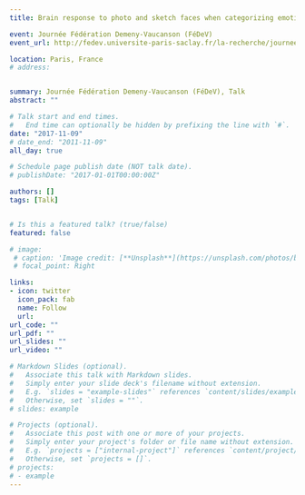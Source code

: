 ```yaml
---
title: Brain response to photo and sketch faces when categorizing emotional expressions.

event: Journée Fédération Demeny-Vaucanson (FéDeV)
event_url: http://fedev.universite-paris-saclay.fr/la-recherche/journee-fedev-2017

location: Paris, France
# address:


summary: Journée Fédération Demeny-Vaucanson (FéDeV), Talk
abstract: ""

# Talk start and end times.
#   End time can optionally be hidden by prefixing the line with `#`.
date: "2017-11-09"
# date_end: "2011-11-09"
all_day: true

# Schedule page publish date (NOT talk date).
# publishDate: "2017-01-01T00:00:00Z"

authors: []
tags: [Talk]


# Is this a featured talk? (true/false)
featured: false

# image:
 # caption: 'Image credit: [**Unsplash**](https://unsplash.com/photos/bzdhc5b3Bxs)'
 # focal_point: Right

links:
- icon: twitter
  icon_pack: fab
  name: Follow
  url: 
url_code: ""
url_pdf: ""
url_slides: ""
url_video: ""

# Markdown Slides (optional).
#   Associate this talk with Markdown slides.
#   Simply enter your slide deck's filename without extension.
#   E.g. `slides = "example-slides"` references `content/slides/example-slides.md`.
#   Otherwise, set `slides = ""`.
# slides: example

# Projects (optional).
#   Associate this post with one or more of your projects.
#   Simply enter your project's folder or file name without extension.
#   E.g. `projects = ["internal-project"]` references `content/project/deep-learning/index.md`.
#   Otherwise, set `projects = []`.
# projects:
# - example
---
```

